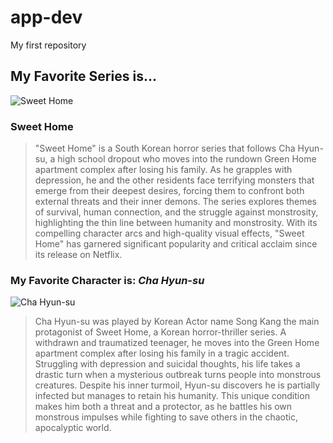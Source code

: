 # app-dev
My first repository

## My Favorite Series is...
![Sweet Home](https://image.tmdb.org/t/p/original/Ad0OWnM1c1sY0JOqzOVgzBus7Qd.jpg)
### **Sweet Home**
> "Sweet Home" is a South Korean horror series that follows Cha Hyun-su, a high school dropout who moves into the rundown Green Home apartment complex after losing his family. As he grapples with depression, he and the other residents face terrifying monsters that emerge from their deepest desires, forcing them to confront both external threats and their inner demons. The series explores themes of survival, human connection, and the struggle against monstrosity, highlighting the thin line between humanity and monstrosity. With its compelling character arcs and high-quality visual effects, "Sweet Home" has garnered significant popularity and critical acclaim since its release on Netflix.

### My Favorite Character is:  *Cha Hyun-su*
![Cha Hyun-su]([https://image.tmdb.org/t/p/original/Ad0OWnM1c1sY0JOqzOVgzBus7Qd.jpg](https://www.dexerto.com/cdn-image/wp-content/uploads/2023/12/01/Song-Kang-as-Cha-Hyun-su-in-Sweet-Home-Season-2.jpg?width=768&quality=60&format=auto))
> Cha Hyun-su was played by Korean Actor name Song Kang the main protagonist of Sweet Home, a Korean horror-thriller series. A withdrawn and traumatized teenager, he moves into the Green Home apartment complex after losing his family in a tragic accident. Struggling with depression and suicidal thoughts, his life takes a drastic turn when a mysterious outbreak turns people into monstrous creatures. Despite his inner turmoil, Hyun-su discovers he is partially infected but manages to retain his humanity. This unique condition makes him both a threat and a protector, as he battles his own monstrous impulses while fighting to save others in the chaotic, apocalyptic world.
